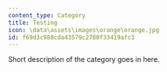 ```yaml
---
content_type: Category
title: Testing
icon: \data\assets\images\orange\orange.jpg
id: f69d3c988cda43579c2780f33419afc3
---
```


Short description of the category goes in here.